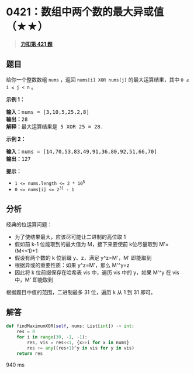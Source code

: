 # 0421：数组中两个数的最大异或值（★★）


> <u>**[力扣第 421 题](https://leetcode.cn/problems/maximum-xor-of-two-numbers-in-an-array/)**</u>

## 题目

<p>给你一个整数数组 <code>nums</code> ，返回<em> </em><code>nums[i] XOR nums[j]</code> 的最大运算结果，其中 <code>0 ≤ i ≤ j &lt; n</code> 。</p>



<div class="original__bRMd">
<div>
<p><strong>示例 1：</strong></p>

<pre>
<strong>输入：</strong>nums = [3,10,5,25,2,8]
<strong>输出：</strong>28
<strong>解释：</strong>最大运算结果是 5 XOR 25 = 28.</pre>

<p><strong>示例 2：</strong></p>

<pre>
<strong>输入：</strong>nums = [14,70,53,83,49,91,36,80,92,51,66,70]
<strong>输出：</strong>127
</pre>



<p><strong>提示：</strong></p>

<ul>
<li><code>1 &lt;= nums.length &lt;= 2 * 10<sup>5</sup></code></li>
<li><code>0 &lt;= nums[i] &lt;= 2<sup>31</sup> - 1</code></li>
</ul>
</div>
</div>


## 分析


经典的位运算问题：
- 为了使结果最大，应该尽可能让二进制的高位取 1
- 假如前 k-1 位能取到的最大值为 M，接下来要使前 k位尽量取到 M'=(M<<1)+1
- 假设有两个数的 k 位前缀 y、z，满足 y^z=M'，M' 即能取到
- 根据异或的重要性质：如果 y^z=M'，那么 M'^y=z
- 因此将 k 位前缀保存在哈希表 vis 中，遍历 vis 中的 y，如果 M'^y 在 vis 中，M' 即能取到 

根据题目中值的范围，二进制最多 31 位，遍历 k 从 1 到 31 即可。 

## 解答

```python
def findMaximumXOR(self, nums: List[int]) -> int:
	res = 0
	for i in range(30, -1, -1):
		res, vis = res<<1, {x>>i for x in nums}
		res += any((res+1)^y in vis for y in vis)
	return res
```

940 ms




